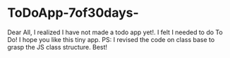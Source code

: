 # ToDoApp-7of30days-

Dear All,
I realized I have not made a todo app yet!. I felt I needed to do To Do!
I hope you like this tiny app.
PS: I revised the code on class base to grasp the JS class structure.
Best!
